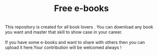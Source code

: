 # <h1 align="center">Free e-books</h1>

<br>
This repository is created for all book lovers . You can download any book you want and master that skill to show case in your career.<br><br>
If you have some e-books and want to share with others then you can upload it here.Your contribution will be welcomed always !
